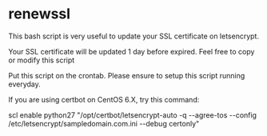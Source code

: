 # renewssl
This bash script is very useful to update your SSL certificate on letsencrypt.

Your SSL certificate will be updated 1 day before expired. Feel free to copy or modify this script

Put this script on the crontab. Please ensure to setup this script running everyday.

If you are using certbot on CentOS 6.X, try this command:

scl enable python27 "/opt/certbot/letsencrypt-auto -q --agree-tos --config /etc/letsencrypt/sampledomain.com.ini --debug certonly"
